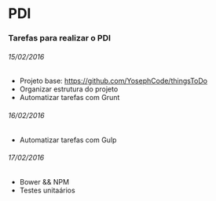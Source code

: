 # PDI
### Tarefas para realizar o PDI
###### 15/02/2016 
* Projeto base: https://github.com/YosephCode/thingsToDo
* Organizar estrutura do projeto
* Automatizar tarefas com Grunt

###### 16/02/2016
* Automatizar tarefas com Gulp

###### 17/02/2016
* Bower && NPM
* Testes unitaários
